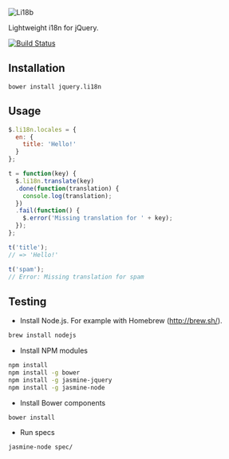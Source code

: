 ![Li18b](https://raw.github.com/kostia/jquery.li18n/master/li18n.png)

Lightweight i18n for jQuery.

[![Build Status](https://travis-ci.org/kostia/jquery.li18n.png)](https://travis-ci.org/kostia/jquery.li18n)

## Installation

```
bower install jquery.li18n
```

## Usage

```javascript
$.li18n.locales = {
  en: {
    title: 'Hello!'
  }
};

t = function(key) {
  $.li18n.translate(key)
  .done(function(translation) {
    console.log(translation);
  })
  .fail(function() {
    $.error('Missing translation for ' + key);
  });
};

t('title');
// => 'Hello!'

t('spam');
// Error: Missing translation for spam
```

## Testing
* Install Node.js. For example with Homebrew (http://brew.sh/).

```bash
brew install nodejs
```

* Install NPM modules

```bash
npm install
npm install -g bower
npm install -g jasmine-jquery
npm install -g jasmine-node
```

* Install Bower components

```bash
bower install
```

* Run specs

```bash
jasmine-node spec/
```
